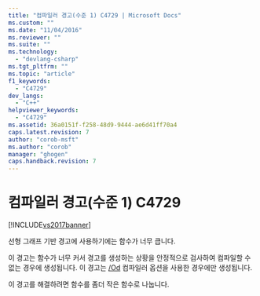 ```yaml
---
title: "컴파일러 경고(수준 1) C4729 | Microsoft Docs"
ms.custom: ""
ms.date: "11/04/2016"
ms.reviewer: ""
ms.suite: ""
ms.technology: 
  - "devlang-csharp"
ms.tgt_pltfrm: ""
ms.topic: "article"
f1_keywords: 
  - "C4729"
dev_langs: 
  - "C++"
helpviewer_keywords: 
  - "C4729"
ms.assetid: 36a0151f-f258-48d9-9444-ae6d41ff70a4
caps.latest.revision: 7
author: "corob-msft"
ms.author: "corob"
manager: "ghogen"
caps.handback.revision: 7
---
```

# 컴파일러 경고(수준 1) C4729
[!INCLUDE[vs2017banner](../../assembler/inline/includes/vs2017banner.md)]

선형 그래프 기반 경고에 사용하기에는 함수가 너무 큽니다.  
  
 이 경고는 함수가 너무 커서 경고를 생성하는 상황을 안정적으로 검사하여 컴파일할 수 없는 경우에 생성됩니다. 이 경고는 [\/Od](../../build/reference/od-disable-debug.md) 컴파일러 옵션을 사용한 경우에만 생성됩니다.  
  
 이 경고를 해결하려면 함수를 좀더 작은 함수로 나눕니다.